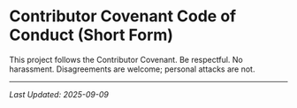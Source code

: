 # Contributor Covenant Code of Conduct (Short Form)
This project follows the Contributor Covenant. Be respectful. No harassment. Disagreements are welcome; personal attacks are not.

---
*Last Updated: 2025-09-09*
